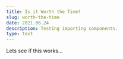 ```yaml
---
title: Is it Worth the Time?
slug: worth-the-time
date: 2021.06.24
description: Testing importing components.
type: text
---
```


Lets see if this works…

<efficiency-calculator />